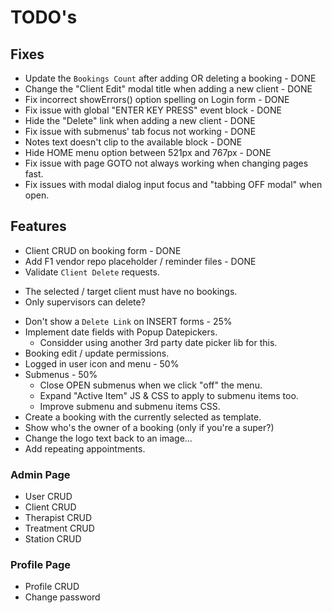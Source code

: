 # TODO's

## Fixes
 - Update the `Bookings Count` after adding OR deleting a booking - DONE
 - Change the "Client Edit" modal title when adding a new client - DONE
 - Fix incorrect showErrors() option spelling on Login form - DONE
 - Fix issue with global "ENTER KEY PRESS" event block - DONE
 - Hide the "Delete" link when adding a new client - DONE
 - Fix issue with submenus' tab focus not working - DONE
 - Notes text doesn't clip to the available block - DONE
 - Hide HOME menu option between 521px and 767px - DONE
 - Fix issue with page GOTO not always working when changing pages fast.
 - Fix issues with modal dialog input focus and "tabbing OFF modal" when open.

## Features
 - Client CRUD on booking form - DONE
 - Add F1 vendor repo placeholder / reminder files - DONE
 - Validate `Client Delete` requests.
  * The selected / target client must have no bookings.
  * Only supervisors can delete?
 - Don't show a `Delete Link` on INSERT forms - 25%
 - Implement date fields with Popup Datepickers.
    * Considder using another 3rd party date picker lib for this.
 - Booking edit / update permissions.
 - Logged in user icon and menu - 50%
 - Submenus - 50%
   * Close OPEN submenus when we click "off" the menu.
   * Expand "Active Item" JS & CSS to apply to submenu items too.
   * Improve submenu and submenu items CSS.
 - Create a booking with the currently selected as template.
 - Show who's the owner of a booking (only if you're a super?)
 - Change the logo text back to an image...
 - Add repeating appointments.

### Admin Page
 * User CRUD
 * Client CRUD
 * Therapist CRUD
 * Treatment CRUD
 * Station CRUD

### Profile Page
 * Profile CRUD
 * Change password
